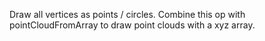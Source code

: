 Draw all vertices as points / circles. Combine this op with pointCloudFromArray to draw point clouds with a xyz array.
